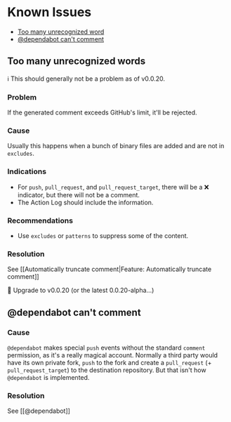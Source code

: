# Known Issues

* [Too many unrecognized word](#Too_many_unrecognized_words)
* [@dependabot can't comment](#dependabot-cant-comment)

## Too many unrecognized words

ℹ️ This should generally not be a problem as of v0.0.20.

### Problem

If the generated comment exceeds GitHub's limit, it'll be rejected.

### Cause

Usually this happens when a bunch of binary files are added and are not in `excludes`.

### Indications

* For `push`, `pull_request`, and `pull_request_target`, there will be a :x: indicator, but there will not be a comment.
* The Action Log should include the information.

### Recommendations

* Use `excludes` or `patterns` to suppress some of the content.

### Resolution

See [[Automatically truncate comment|Feature: Automatically truncate comment]]

👷 Upgrade to v0.0.20 (or the latest 0.0.20-alpha...)

## @dependabot can't comment

### Cause

`@dependabot` makes special `push` events without the standard `comment` permission, as it's a really magical account. Normally a third party would have its own private fork, `push` to the fork and create a `pull_request` (+ `pull_request_target`) to the destination repository. But that isn't how `@dependabot` is implemented.

### Resolution

See [[@dependabot]]
